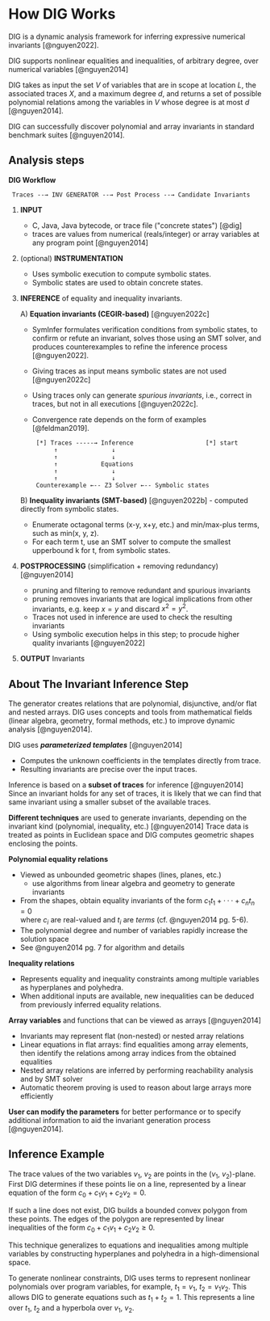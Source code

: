 # How DIG Works

DIG is a dynamic analysis framework for inferring expressive numerical
invariants [@nguyen2022].

DIG supports nonlinear equalities and inequalities, of arbitrary degree, over
numerical variables [@nguyen2014]

DIG takes as input the set $V$ of variables that are in scope at location $L$,
the associated traces $X$, and a maximum degree $d$, and returns a set of
possible polynomial relations among the variables in $V$ whose degree is at most
$d$ [@nguyen2014].

DIG can successfully discover polynomial and array invariants in standard
benchmark suites [@nguyen2014].

## Analysis steps

**DIG Workflow**

     Traces --→ INV GENERATOR --→ Post Process --→ Candidate Invariants

1. **INPUT**
   - C, Java, Java bytecode, or trace file ("concrete states") [@dig]
   - traces are values from numerical (reals/integer) or array variables at any program point [@nguyen2014]

2. (optional) **INSTRUMENTATION**                     
   - Uses symbolic execution to compute symbolic states.
   - Symbolic states are used to obtain concrete states.

3. **INFERENCE** of equality and inequality invariants.

   A) **Equation invariants (CEGIR-based)** [@nguyen2022c]      
      - SymInfer formulates verification conditions from symbolic states, 
        to confirm or refute an invariant, solves those using an SMT solver, 
        and produces counterexamples to refine the inference process [@nguyen2022]. 
      - Giving traces as input means symbolic states are not used [@nguyen2022c]     
      - Using traces only can generate _spurious invariants_, i.e., correct in traces,
        but not in all executions [@nguyen2022c].
      - Convergence rate depends on the form of examples [@feldman2019].

             [*] Traces -----→ Inference                    [*] start
                  ↑               ↓     
                  ↑               ↓     
                  ↑            Equations   
                  ↑               ↓     
                  ↑               ↓     
             Counterexample ←-- Z3 Solver ←-- Symbolic states
   
   B) **Inequality invariants (SMT-based)** [@nguyen2022b] - computed directly from symbolic states. 
      - Enumerate octagonal terms (x-y, x+y, etc.) and min/max-plus 
        terms, such as min(x, y, z). 
      - For each term t, use an SMT solver to compute the smallest 
        upperbound k for t, from symbolic states.

4. **POSTPROCESSING** (simplification + removing redundancy) [@nguyen2014]
   - pruning and filtering to remove redundant and spurious invariants
   - pruning removes invariants that are logical implications from other invariants, 
     e.g. keep $x=y$ and discard $x^2=y^2$.
   - Traces not used in inference are used to check the resulting invariants
   - Using symbolic execution helps in this step; to procude higher quality invariants [@nguyen2022]

5. **OUTPUT** Invariants

## About The Invariant Inference Step

The generator creates relations that are polynomial, disjunctive, and/or flat and nested arrays.
DIG uses concepts and tools from mathematical fields (linear algebra,
geometry, formal methods, etc.) to improve dynamic analysis [@nguyen2014].

DIG uses **_parameterized templates_** [@nguyen2014]
- Computes the unknown coefficients in the templates directly from trace.
- Resulting invariants are precise over the input traces.

Inference is based on a **subset of traces** for inference [@nguyen2014]
Since an invariant holds for any set of traces, it is likely that we
can find that same invariant using a smaller subset of the available traces.

**Different techniques** are used to generate invariants, depending on the
invariant kind (polynomial, inequality, etc.) [@nguyen2014]
Trace data is treated as points in Euclidean space and DIG computes
geometric shapes enclosing the points.

**Polynomial equality relations**
- Viewed as unbounded geometric shapes (lines, planes, etc.)
  + use algorithms from linear algebra and geometry to generate invariants
- From the shapes, obtain equality invariants of the form $c_1t_1 + ··· + c_nt_n = 0$     
  where $c_i$ are real-valued and $t_i$ are _terms_ (cf. @nguyen2014 pg. 5-6).
- The polynomial degree and number of variables rapidly increase the solution space
- See @nguyen2014 pg. 7 for algorithm and details

**Inequality relations**
- Represents equality and inequality constraints among multiple variables as
  hyperplanes and polyhedra.
- When additional inputs are available, new inequalities can be deduced from
  previously inferred equality relations.

**Array variables** and functions that can be viewed as arrays [@nguyen2014]
- Invariants may represent flat (non-nested) or nested array relations 
- Linear equations in flat arrays: find equalities among array elements, then
  identify the relations among array indices from the obtained equalities
- Nested array relations are inferred by performing reachability analysis and by
  SMT solver
- Automatic theorem proving is used to reason about large arrays more
  efficiently

**User can modify the parameters** for better performance or to specify
additional information to aid the invariant generation process [@nguyen2014].

## Inference Example

The trace values of the two variables $v_1$, $v_2$ are points in the ($v_1$,
$v_2$)-plane. First DIG determines if these points lie on a line, represented by
a linear equation of the form $c_0 + c_1v_1 + c_2v_2 = 0$.

If such a line does not exist, DIG builds a bounded convex polygon from these
points. The edges of the polygon are represented by linear inequalities of the
form $c_0 + c_1v_1 + c_2v_2 \geq 0$.

This technique generalizes to equations and inequalities among multiple
variables by constructing hyperplanes and polyhedra in a high-dimensional space.

To generate nonlinear constraints, DIG uses terms to represent nonlinear
polynomials over program variables, for example, $t_1 = v_1$, $t_2 = v_1v_2$. 
This allows DIG to generate equations such as $t_1 + t_2 = 1$. 
This represents a line over $t_1$, $t_2$ and a hyperbola over $v_1$, $v_2$.

